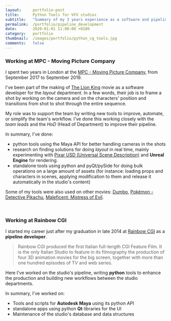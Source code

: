 ```yaml
---
layout:     portfolio-post
title:      Python Tools for VFX studios
subtitle:   "Summary of my 3 years experience as a software and pipeline developer in the VFX and Animation industry. I've designed and built tools in python using Autodesk Maya, Nuke, and Katana API."
permalink:  /portfolio/pipeline_development
date:       2020-01-01 11:00:00 +0100
category:   portfolio
thumbnail:  /images/portfolio/python_cg_tools.jpg
comments:   false
---
```


### Working at MPC - Moving Picture Company

I spent two years in London at the [MPC - Moving Picture Company]("https://www.mpcfilm.com/"), from September 2017 to September 2019.

I've been part of the making of [The Lion King](https://www.imdb.com/title/tt6105098/) movie as a software developer for the *layout* department.
In a few words, their job is to frame a shot by working on the camera and on the characters' position and transitions from shot to shot through the entire sequence.

My role was to support the team by writing new tools to improve, automate, or simplify the team's workflow. I've done this working closely with the *team leads* and the *HoD* (Head of Department) to improve their pipeline.

In summary, I've done:

- python tools using the Maya API for better handling cameras in the shots
- research on finding solutions for doing *layout* in real time, mainly experimenting with [Pixar USD (Universal Scene Description)](https://graphics.pixar.com/usd/docs/index.html) and **Unreal Engine** for rendering.
- standalone tools using python and pyQt/pySide for doing bulk operations on a large amount of assets (for instance: loading props and characters in scenes, applying modification to them and release it automatically in the studio's content)

Some of my tools were also used on other movies: [Dumbo](https://www.imdb.com/title/tt3861390/), [Pokémon - Detective Pikachu](https://www.imdb.com/title/tt5884052/), [Maleficent: Mistress of Evil](https://www.imdb.com/title/tt4777008/).

<br>

### Working at Rainbow CGI

I started my career just after my graduation in late 2014 at [Rainbow CGI](https://www.rbw-cgi.it/en/home/) as a **pipeline developer**.

<blockquote cite="https://www.rbw-cgi.it/en/about-us/">
Rainbow CGI produced the first Italian full-length CGI Feature Film. It is the only Italian Studio to feature in its filmography the production of four 3D animation movies for the big screen, together with more than one hundred episodes of TV and web series. 
</blockquote>

Here I’ve worked on the studio's pipeline, writing **python** tools to enhance the production and building new workflows between the studio departments.

In summary, I've worked on:

- Tools and scripts for **Autodesk Maya** using its python API
- standalone apps using python **Qt** libraries for the UI
- Maintenance of the studio's database and data structures
